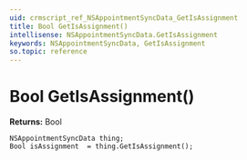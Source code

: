 ```yaml
---
uid: crmscript_ref_NSAppointmentSyncData_GetIsAssignment
title: Bool GetIsAssignment()
intellisense: NSAppointmentSyncData.GetIsAssignment
keywords: NSAppointmentSyncData, GetIsAssignment
so.topic: reference
---
```


# Bool GetIsAssignment()

**Returns:** Bool

```crmscript
NSAppointmentSyncData thing;
Bool isAssignment  = thing.GetIsAssignment();
```

